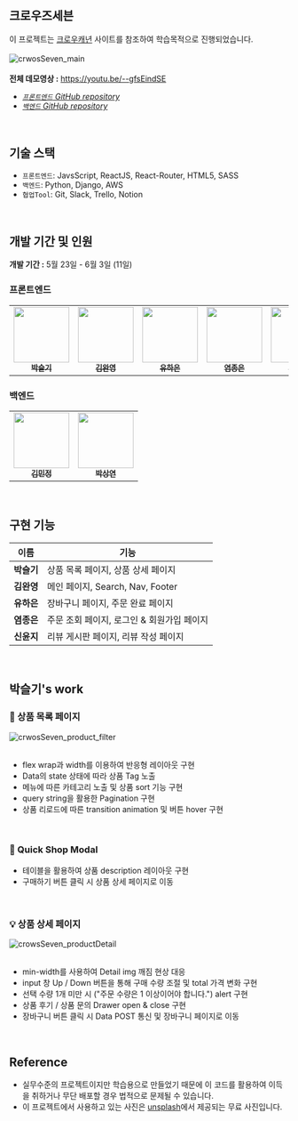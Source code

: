 ## 크로우즈세븐

이 프로젝트는 [크로우캐년](https://crowcanyon.co.kr/) 사이트를 참조하여 학습목적으로 진행되었습니다. </br>
</br>
![crwosSeven_main](https://user-images.githubusercontent.com/97112697/172040440-b586430d-e7ea-445e-9c95-0d4141fa5795.gif)</br>
</br>
**전체 데모영상 :** https://youtu.be/--gfsEindSE
</br>
- _[`프론트엔드` GitHub repository](https://github.com/wecode-bootcamp-korea/33-1st-crowsSeven-frontend)_ </br>
- _[`백엔드` GitHub repository](https://github.com/wecode-bootcamp-korea/33-1st-crowsSeven-backend)_
</br>

## 기술 스택
- `프론트엔드`: JavsScript, ReactJS, React-Router, HTML5, SASS
- `백엔드`: Python, Django, AWS
- `협업Tool`: Git, Slack, Trello, Notion
</br>

## 개발 기간 및 인원
**개발 기간 :** 5월 23일 - 6월 3일 (11일)
</br>

### 프론트엔드
<table>
  <tr>
    <td align="center">
      <a href="https://github.com/DevSeulgi"
        ><img
          src="https://avatars.githubusercontent.com/u/97112697?v=4"
          width="100px;"
          alt=""
        /><br /><sub><b>박슬기</b></sub></a
      ><br />
    </td>
    <td align="center">
      <a href="https://github.com/kimwanyoung"
        ><img
          src="https://avatars.githubusercontent.com/u/78637786?v=4"
          width="100px;"
          alt=""
        /><br /><sub><b>김완영</b></sub></a
      ><br />
    </td>
    <td align="center">
      <a href="https://github.com/yoohaaeun"
        ><img
          src="https://avatars.githubusercontent.com/u/101792909?v=4"
          width="100px;"
          alt=""
        /><br /><sub><b>유하은</b></sub></a
      ><br />
    </td>
    <td align="center">
      <a href="https://github.com/Yumjong"
        ><img
          src="https://avatars.githubusercontent.com/u/96937488?v=4"
          width="100px;"
          alt=""
        /><br /><sub><b>염종은</b></sub></a
      ><br />
    </td>
    <td align="center">
      <a href="https://github.com/sourmix"
        ><img
          src="https://avatars.githubusercontent.com/u/75124027?v=4[ㅠㅠㅠ"
          width="100px;"
          alt=""
        /><br /><sub><b>신윤지</b></sub></a
      ><br />
    </td>
  </tr>
</table>

### 백엔드
<table>
  <tr>
    <td align="center">
      <a href="https://github.com/onlining"
        ><img
          src="https://avatars.githubusercontent.com/u/96784345?v=4"
          width="100px;"
          alt=""
        /><br /><sub><b>김민정</b></sub></a
      ><br />
    </td>
    <td align="center">
      <a href="https://github.com/ysang989"
        ><img
          src="https://avatars.githubusercontent.com/u/67964576?v=4"
          width="100px;"
          alt=""
        /><br /><sub><b>박상연</b></sub></a
      ><br />
    </td>
  </tr>
</table>
</br>

## 구현 기능
| 이름       | 기능                               |
| --------- | --------------------------------- |
| **박슬기** | 상품 목록 페이지, 상품 상세 페이지        |
| **김완영** | 메인 페이지, Search, Nav, Footer     |
| **유하은** | 장바구니 페이지, 주문 완료 페이지         |
| **염종은** | 주문 조회 페이지, 로그인 & 회원가입 페이지  |
| **신윤지** | 리뷰 게시판 페이지, 리뷰 작성 페이지       |
</br>

## 박슬기's work
### 📖 상품 목록 페이지
![crwosSeven_product_filter](https://user-images.githubusercontent.com/97112697/172040512-da1505b8-eceb-4843-acce-5336e3a7d636.gif)</br>
</br>

- flex wrap과 width를 이용하여 반응형 레이아웃 구현
- Data의 state 상태에 따라 상품 Tag 노출
- 메뉴에 따른 카테고리 노출 및 상품 sort 기능 구현
- query string을 활용한 Pagination 구현
- 상품 리로드에 따른 transition animation 및 버튼 hover 구현
</br>

### 🛒 Quick Shop Modal
- 테이블을 활용하여 상품 description 레이아웃 구현
- 구매하기 버튼 클릭 시 상품 상세 페이지로 이동
</br>

### 💡 상품 상세 페이지
![crowsSeven_productDetail](https://user-images.githubusercontent.com/97112697/172053747-b1fd3b0c-c4a0-47d4-a115-618e467ea861.gif)</br>
</br>

- min-width를 사용하여 Detail img 깨짐 현상 대응
- input 창 Up / Down 버튼을 통해 구매 수량 조절 및 total 가격 변화 구현
- 선택 수량 1개 미만 시 ("주문 수량은 1 이상이어야 합니다.") alert 구현
- 상품 후기 / 상품 문의 Drawer open & close 구현
- 장바구니 버튼 클릭 시 Data POST 통신 및 장바구니 페이지로 이동
</br>


## **Reference**
- 실무수준의 프로젝트이지만 학습용으로 만들었기 때문에 이 코드를 활용하여 이득을 취하거나 무단 배포할 경우 법적으로 문제될 수 있습니다.
- 이 프로젝트에서 사용하고 있는 사진은 [unsplash](https://unsplash.com/)에서 제공되는 무료 사진입니다.
</br>

